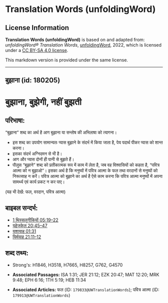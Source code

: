 # Translation Words (unfoldingWord)

## License Information

**Translation Words (unfoldingWord)** is based on and adapted from: _unfoldingWord® Translation Words_, [unfoldingWord](https://unfoldingword.org/utw), 2022, which is licensed under a [CC BY-SA 4.0 license](https://creativecommons.org/licenses/by-sa/4.0/legalcode.en).

This markdown version is provided under the same license.



--------------------------------

## बुझाना (id: 180205)

बुझाना, बुझेगी, नहीं बुझती
==========================

परिभाषा:
--------

“बुझाना” शब्द का अर्थ है आग बुझाना या सन्तोष की अभिलाषा को त्यागना।

* इस शब्द का उपयोग सामान्यतः प्यास बुझाने के संदर्भ में किया जाता है, पेय पदार्थ पीकर प्यास को शान्त करना।
* इसका संदर्भ अग्निदमन से भी है।
* आग और प्यास दोनों ही पानी से बुझते हैं।
* पौलुस “बुझाने” शब्द को प्रतीकात्मक रूप में काम में लेता है, जब वह विश्वासियों को कहता है, “पवित्र आत्मा को न बुझाओ”। इसका अर्थ है कि मनुष्यों में पवित्र आत्मा के फल तथा वरदानों से मनुष्यों को निरूत्साह न करें। पवित्र आत्मा को बुझाने का अर्थ है ऐसे काम करना कि पवित्र आत्मा मनुष्यों में अपना सामर्थ्य एवं कार्य प्रकट न कर पाए।

(यह भी देखें: फल, वरदान, पवित्र आत्मा)

बाइबल सन्दर्भ:
--------------

* [1 थिस्सलुनीकियों 05:19–22](https://ref.ly/1Thess0:0)
* [यहेजकेल 20:45–47](https://ref.ly/Ezek20:45-Ezek20:47)
* [यशायाह 01:31](https://ref.ly/Isa1:31)
* [यिर्मयाह 21:11–12](https://ref.ly/Jer21:11-Jer21:12)

शब्द तथ्य:
----------

* Strong's: H1846, H3518, H7665, H8257, G762, G4570

* **Associated Passages:** ISA 1:31; JER 21:12; EZK 20:47; MAT 12:20; MRK 9:48; EPH 6:16; 1TH 5:19; HEB 11:34
* **Associated Articles:** फल (ID: `179833@UWTranslationWords`); पवित्र आत्मा (ID: `179913@UWTranslationWords`)

